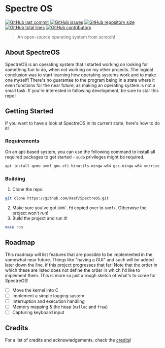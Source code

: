 # Spectre OS

[![GitHub last commit](https://img.shields.io/github/last-commit/Xaaf/SpectreOS?style=flat-square)](https://github.com/Xaaf/SpectreOS/commits)
[![GitHub issues](https://img.shields.io/github/issues-raw/Xaaf/SpectreOS?style=flat-square)](https://github.com/Xaaf/SpectreOS/issues)
[![GitHub repository size](https://img.shields.io/github/repo-size/Xaaf/SpectreOS?style=flat-square)]()
[![GitHub total lines](https://img.shields.io/tokei/lines/github/Xaaf/SpectreOS?style=flat-square)]()
[![GitHub contributors](https://img.shields.io/github/contributors-anon/Xaaf/SpectreOS?style=flat-square)]()

> An open-source operating system from scratch!
## About SpectreOS
SpectreOS is an operating system that I started working on looking for something fun to do, when not working on my other projects. The logical conclusion was to start learning how operating systems work and to make one myself! There's no guarantee to the program being in a state where it even functions for the near future, as making an operating system is not a small task. If you're interested in following development, be sure to star this repo!

## Getting Started
If you want to have a look at SpectreOS in its current state, here's how to do it!

### Requirements
On an apt-based system, you can use the following command to install all required packages to get started - `sudo` privileges might be required.
```sh
apt install qemu ovmf gnu-efi binutils-mingw-w64 gcc-mingw-w64 xorriso mtools
```

### Building
1. Clone the repo 
```sh
git clone https://github.com/Xaaf/SpectreOS.git
```
2. Make sure you've got `OVMF.fd` copied over to `ovmf/`. Otherwise the project won't run!
3. Build the project and run it!
```sh
make run
```

## Roadmap
This roadmap will list features that are possible to be implemented in the somewhat near future. Things like "having a GUI" and such will be added later down the line, if this project progresses that far! Note that the order in which these are listed does not define the order in which I'd like to implement them. This is more so just a rough sketch of what's to come for SpectreOS!
- [ ] Move the kernel into C
- [ ] Implement a simple logging system
- [ ] Interruption and execution handling
- [ ] Memory mapping & the heap (`malloc` and `free`)
- [ ] Capturing keyboard input

## Credits
For a list of credits and acknowledgements, check the [credits](https://github.com/Xaaf/SpectreOS/blob/main/CREDITS)!